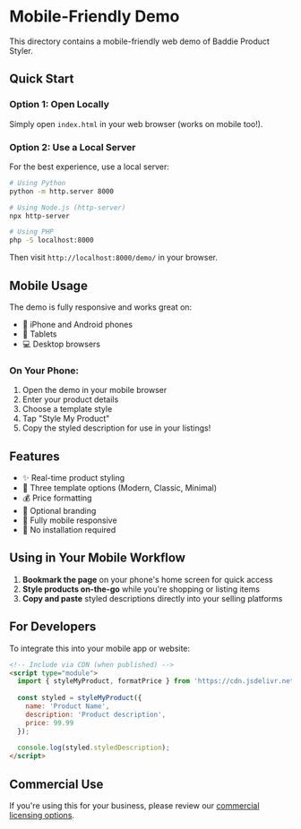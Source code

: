 # Mobile-Friendly Demo

This directory contains a mobile-friendly web demo of Baddie Product Styler.

## Quick Start

### Option 1: Open Locally
Simply open `index.html` in your web browser (works on mobile too!).

### Option 2: Use a Local Server
For the best experience, use a local server:

```bash
# Using Python
python -m http.server 8000

# Using Node.js (http-server)
npx http-server

# Using PHP
php -S localhost:8000
```

Then visit `http://localhost:8000/demo/` in your browser.

## Mobile Usage

The demo is fully responsive and works great on:
- 📱 iPhone and Android phones
- 📱 Tablets
- 💻 Desktop browsers

### On Your Phone:
1. Open the demo in your mobile browser
2. Enter your product details
3. Choose a template style
4. Tap "Style My Product"
5. Copy the styled description for use in your listings!

## Features

- ✨ Real-time product styling
- 🎨 Three template options (Modern, Classic, Minimal)
- 💰 Price formatting
- 👑 Optional branding
- 📱 Fully mobile responsive
- 🚀 No installation required

## Using in Your Mobile Workflow

1. **Bookmark the page** on your phone's home screen for quick access
2. **Style products on-the-go** while you're shopping or listing items
3. **Copy and paste** styled descriptions directly into your selling platforms

## For Developers

To integrate this into your mobile app or website:

```html
<!-- Include via CDN (when published) -->
<script type="module">
  import { styleMyProduct, formatPrice } from 'https://cdn.jsdelivr.net/npm/baddie-product-styler/dist/index.mjs';
  
  const styled = styleMyProduct({
    name: 'Product Name',
    description: 'Product description',
    price: 99.99
  });
  
  console.log(styled.styledDescription);
</script>
```

## Commercial Use

If you're using this for your business, please review our [commercial licensing options](../PRICING.md).
